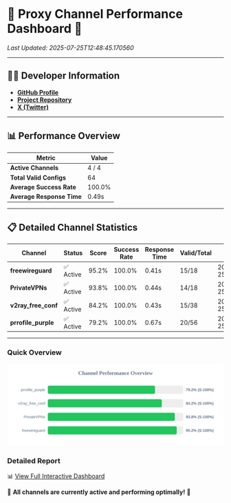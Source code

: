 # 🌟 Proxy Channel Performance Dashboard 🌟

_Last Updated: 2025-07-25T12:48:45.170560_

---

## 👩‍💻 Developer Information

- **[GitHub Profile](https://github.com/4n0nymou3)**  
- **[Project Repository](https://github.com/4n0nymou3/multi-proxy-config-fetcher)**  
- **[X (Twitter)](https://x.com/4n0nymou3)**  

---

## 📊 Performance Overview

| Metric                | Value       |
|-----------------------|-------------|
| **Active Channels**   | 4 / 4       |
| **Total Valid Configs** | 64          |
| **Average Success Rate** | 100.0%      |
| **Average Response Time** | 0.49s       |

---

## 📋 Detailed Channel Statistics

| Channel          | Status     | Score  | Success Rate | Response Time | Valid/Total | Last Success               |
|------------------|------------|--------|--------------|---------------|-------------|----------------------------|
| **freewireguard**  | ✅ Active  | 95.2%  | 100.0% | 0.41s         | 15/18       | 2025-07-25T12:48:45.168748 |
| **PrivateVPNs**  | ✅ Active  | 93.8%  | 100.0% | 0.44s         | 14/18       | 2025-07-25T12:48:44.731762 |
| **v2ray_free_conf**  | ✅ Active  | 84.2%  | 100.0% | 0.43s         | 15/38       | 2025-07-25T12:48:44.260751 |
| **prrofile_purple**  | ✅ Active  | 79.2%  | 100.0% | 0.67s         | 20/56       | 2025-07-25T12:48:43.777064 |

---

### Quick Overview
<div align="center">
  <a href="https://raw.githubusercontent.com/nullluser/NullRepo/refs/heads/main/assets/channel_stats_chart.svg">
    <img src="https://raw.githubusercontent.com/nullluser/NullRepo/refs/heads/main/assets/channel_stats_chart.svg" alt="Source Performance Statistics" width="800">
  </a>
</div>

### Detailed Report
📊 [View Full Interactive Dashboard](https://htmlpreview.github.io/?https://github.com/nullluser/NullRepo/blob/main/assets/performance_report.html)

🎉 **All channels are currently active and performing optimally!** 🎉
